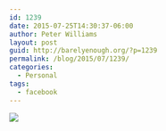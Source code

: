 ```yaml
---
id: 1239
date: 2015-07-25T14:30:37-06:00
author: Peter Williams
layout: post
guid: http://barelyenough.org/?p=1239
permalink: /blog/2015/07/1239/
categories:
  - Personal
tags:
  - facebook
---
```

![](http://ift.tt/1IkZVtp)